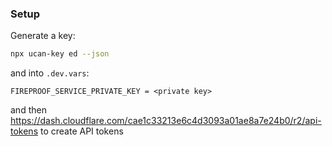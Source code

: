 ### Setup

Generate a key:

```bash
npx ucan-key ed --json
```

and into `.dev.vars`:

```
FIREPROOF_SERVICE_PRIVATE_KEY = <private key>

```

and then https://dash.cloudflare.com/cae1c33213e6c4d3093a01ae8a7e24b0/r2/api-tokens to create API tokens